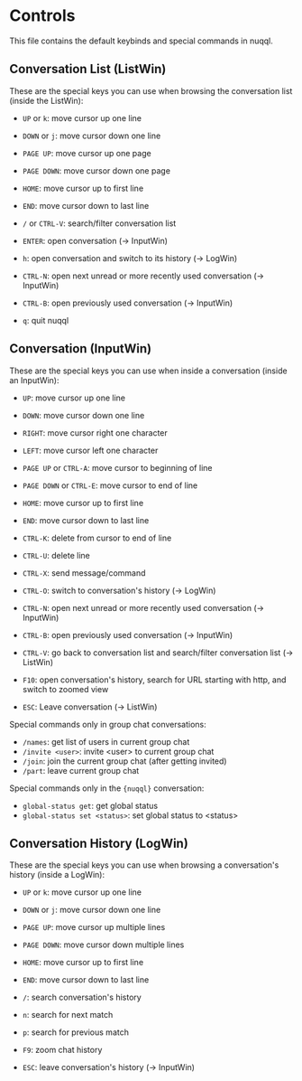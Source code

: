 # Controls

This file contains the default keybinds and special commands in nuqql.

## Conversation List (ListWin)

These are the special keys you can use when browsing the conversation list
(inside the ListWin):

* `UP` or `k`: move cursor up one line
* `DOWN` or `j`: move cursor down one line
* `PAGE UP`: move cursor up one page
* `PAGE DOWN`: move cursor down one page
* `HOME`: move cursor up to first line
* `END`: move cursor down to last line
* `/` or `CTRL-V`: search/filter conversation list

* `ENTER`: open conversation (-> InputWin)
* `h`: open conversation and switch to its history (-> LogWin)
* `CTRL-N`: open next unread or more recently used conversation (-> InputWin)
* `CTRL-B`: open previously used conversation (-> InputWin)

* `q`: quit nuqql

## Conversation (InputWin)

These are the special keys you can use when inside a conversation (inside an
InputWin):

* `UP`: move cursor up one line
* `DOWN`: move cursor down one line
* `RIGHT`: move cursor right one character
* `LEFT`: move cursor left one character
* `PAGE UP` or `CTRL-A`: move cursor to beginning of line
* `PAGE DOWN` or `CTRL-E`: move cursor to end of line
* `HOME`: move cursor up to first line
* `END`: move cursor down to last line

* `CTRL-K`: delete from cursor to end of line
* `CTRL-U`: delete line

* `CTRL-X`: send message/command
* `CTRL-O`: switch to conversation's history (-> LogWin)

* `CTRL-N`: open next unread or more recently used conversation (-> InputWin)
* `CTRL-B`: open previously used conversation (-> InputWin)
* `CTRL-V`: go back to conversation list and search/filter conversation list
  (-> ListWin)

* `F10`: open conversation's history, search for URL starting with http, and
  switch to zoomed view

* `ESC`: Leave conversation (-> ListWin)

Special commands only in group chat conversations:

* `/names`: get list of users in current group chat
* `/invite <user>`: invite \<user\> to current group chat
* `/join`: join the current group chat (after getting invited)
* `/part`: leave current group chat

Special commands only in the `{nuqql}` conversation:

* `global-status get`: get global status
* `global-status set <status>`: set global status to \<status\>

##  Conversation History (LogWin)

These are the special keys you can use when browsing a conversation's history
(inside a LogWin):

* `UP` or `k`: move cursor up one line
* `DOWN` or `j`: move cursor down one line
* `PAGE UP`: move cursor up multiple lines
* `PAGE DOWN`: move cursor down multiple lines
* `HOME`: move cursor up to first line
* `END`: move cursor down to last line

* `/`: search conversation's history
* `n`: search for next match
* `p`: search for previous match

* `F9`: zoom chat history

* `ESC`: leave conversation's history (-> InputWin)
